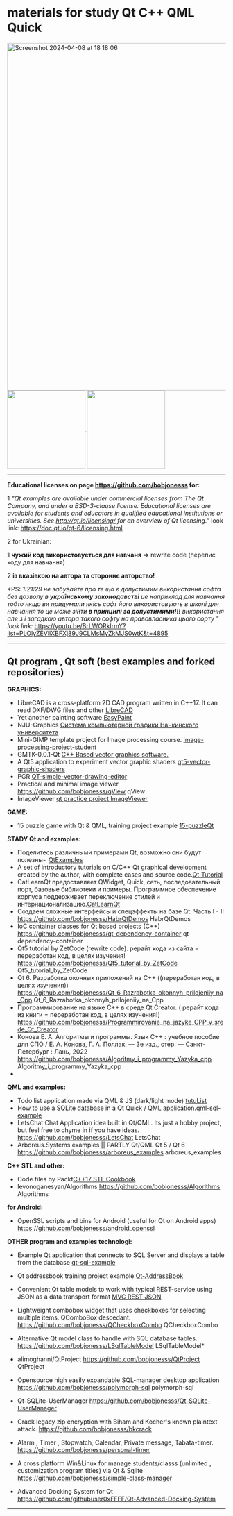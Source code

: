###  <h1>materials for study Qt C++ QML Quick</h1>

<img width="801" alt="Screenshot 2024-04-08 at 18 18 06" src="https://github.com/bobjonesss/bobjonesss/assets/47592554/90c4b9fe-74d4-46f6-ab6b-d6e8360375c5">

<a href="https://github.com/anuraghazra/github-readme-stats">
  <img height=180 align="center" src="https://github-readme-stats.vercel.app/api?username=bobjonesss" />
</a> <a href="https://github.com/anuraghazra/convoychat">
  <img height=180 align="center" src="https://github-readme-stats.vercel.app/api/top-langs?username=bobjonesss&layout=compact&langs_count=8&card_width=320" />
</a>

<hr>

**Educational licenses on page https://github.com/bobjonesss for:**

1 _"Qt examples are available under commercial licenses from The Qt Company, and under a BSD-3-clause license.
Educational licenses are available for students and educators in qualified educational institutions or universities.
See http://qt.io/licensing/ for an overview of Qt licensing."_  look link: https://doc.qt.io/qt-6/licensing.html

2 for Ukrainian:

1 **чужий код використовується для навчаня** => rewrite code (перепис коду для навчання)

2 **із вказівкою на автора та стороннє авторство!**

*PS: <i>1:21:29 не забувайте про те що є допустимим використання софта без дозволу **в українському законодавстві** 
  це наприклад для навчання тобто якщо ви придумали якісь софт його використовують в школі для навчання то це може зійти **в принципі за допустимими!!!**
використання але з і загадкою автора такого софту на правовласника цього сорту " look link:  </i> https://youtu.be/BrLWORklrmY?list=PLOlyZEVllXBFXj89J9CLMsMyZkMJS0wtK&t=4895

<hr>

<h2>Qt program , Qt soft (best examples and forked repositories)</h2> 

**GRAPHICS:**
<br>
* LibreCAD is a cross-platform 2D CAD program written in C++17. It can read DXF/DWG files and other <a href=https://github.com/bobjonesss/LibreCAD>LibreCAD</a><br>
* Yet another painting software  <a href=https://github.com/bobjonesss/EasyPaint>EasyPaint</a><br>
* NJU-Graphics  <a href=https://github.com/bobjonesss/NJU-Graphics>Система компьютерной графики Нанкинского университета</a><br>
* Mini-GIMP template project for Image processing course. <a href=https://github.com/bobjonesss/image-processing-project-student>image-processing-project-student</a><br>
* GMTK-0.0.1-Qt  <a href=https://github.com/sarniraula/GMTK-0.0.1-Qt>C++ Based vector graphics software.</a><br>
* A Qt5 application to experiment vector graphic shaders <a href=https://github.com/bobjonesss/qt5-vector-graphic-shaders>qt5-vector-graphic-shaders</a><br>
* PGR <a href=https://github.com/bobjonesss/QT-simple-vector-drawing-editor>QT-simple-vector-drawing-editor</a><br>
* Practical and minimal image viewer https://github.com/bobjonesss/qView qView<br>
* ImageViewer <a href=https://github.com/bobjonesss/ImageViewer>qt practice project ImageViewer</a><br>

**GAME:**
<br>
* 15 puzzle game with Qt & QML, training project example <a href=https://github.com/smay1613/15-puzzleQt>15-puzzleQt</a><br>

**STADY Qt and examples:**
<br>
* Поделитесь различными примерами Qt, возможно они будут полезны~ <a href=https://github.com/bobjonesss/QtExamples>QtExamples  </a><br>
* A set of introductory tutorials on C/C++ Qt graphical development created by the author, with complete cases and source code.<a href=https://github.com/bobjonesss/Qt-Tutorial>Qt-Tutorial</a><br>
* CatLearnQt предоставляет QWidget, Quick, сеть, последовательный порт, базовые библиотеки и примеры. 
Программное обеспечение корпуса поддерживает переключение стилей и интернационализацию.<a href=https://github.com/bobjonesss/CatLearnQt>CatLearnQt </a><br>
* Создаем сложные интерфейсы и спецэффекты на базе Qt. Часть I - II https://github.com/bobjonesss/HabrQtDemos HabrQtDemos
* IoC container classes for Qt based projects (C++) https://github.com/bobjonesss/qt-dependency-container qt-dependency-container
* Qt5 tutorial by ZetCode (rewrite code). рерайт кода из сайта = переработан код, в целях изучения! https://github.com/bobjonesss/Qt5_tutorial_by_ZetCode Qt5_tutorial_by_ZetCode
* Qt 6. Разработка оконных приложений на C++ ((переработан код, в целях изучения)) https://github.com/bobjonesss/Qt_6_Razrabotka_okonnyh_prilojeniiy_na_Cpp Qt_6_Razrabotka_okonnyh_prilojeniiy_na_Cpp
* Программирование на языке С++ в среде Qt Creator. ( рерайт кода из книги = переработан код, в целях изучения!) https://github.com/bobjonesss/Programmirovanie_na_jazyke_CPP_v_srede_Qt_Creator
* Конова Е. А. Алгоритмы и программы. Язык С++ : учебное пособие для СПО / Е. А. Конова, Г. А. Поллак. — 3е изд., стер. — Санкт-Петербург : Лань, 2022 
 https://github.com/bobjonesss/Algoritmy_i_programmy_Yazyka_cpp Algoritmy_i_programmy_Yazyka_cpp
*

**QML and examples:**
<br>
* Todo list application made via QML & JS (dark/light mode) <a href=https://github.com/bobjonesss/tutuList>tutuList </a><br>
* How to use a SQLite database in a Qt Quick / QML application.<a href=https://github.com/bobjonesss/qml-sql-example>qml-sql-example </a><br>
* LetsChat Chat Application idea built in Qt/QML. Its just a hobby project, but feel free to chyme in if you have ideas. https://github.com/bobjonesss/LetsChat LetsChat
* Arboreus.Systems examples || PARTLY Qt/QML Qt 5 / Qt 6 https://github.com/bobjonesss/arboreus_examples  arboreus_examples

**C++ STL and other:**
<br>
* Code files by Packt<a href=https://github.com/PacktPublishing/Cpp17-STL-Cookbook>C++17 STL Cookbook </a><br>
* levonoganesyan/Algorithms https://github.com/bobjonesss/Algorithms Algorithms

**for Android:**
<br>
* OpenSSL scripts and bins for Android (useful for Qt on Android apps) https://github.com/bobjonesss/android_openssl

**OTHER program and examples technologi:**
<br>
* Example Qt application that connects to SQL Server and displays a table from the database <a href=https://github.com/bobjonesss/qt-sql-example>qt-sql-example </a><br>
* Qt addressbook training project example <a href=https://github.com/bobjonesss/Qt-AddressBook>Qt-AddressBook </a><br>
* Convenient Qt table models to work with typical REST-service using JSON as a data transport format <a href=https://github.com/bobjonesss/QtRestJsonModels>MVC REST JSON </a><br>
* Lightweight combobox widget that uses checkboxes for selecting multiple items. QComboBox descedant. https://github.com/bobjonesss/QCheckboxCombo QCheckboxCombo
* Alternative Qt model class to handle with SQL database tables. https://github.com/bobjonesss/LSqlTableModel LSqlTableModel*
* alimoghanni/QtProject https://github.com/bobjonesss/QtProject QtProject
* Opensource high easily expandable SQL-manager desktop application https://github.com/bobjonesss/polymorph-sql polymorph-sql
* Qt-SQLite-UserManager https://github.com/bobjonesss/Qt-SQLite-UserManager
* Crack legacy zip encryption with Biham and Kocher's known plaintext attack. https://github.com/bobjonesss/bkcrack
* Alarm , Timer , Stopwatch, Calendar, Private message, Tabata-timer. https://github.com/bobjonesss/personal-timer
* A cross platform Win&Linux for manage students/classs (unlimited , customization program titles) via Qt & Sqlite https://github.com/bobjonesss/simple-class-manager


* Advanced Docking System for Qt https://github.com/githubuser0xFFFF/Qt-Advanced-Docking-System 
<hr>
